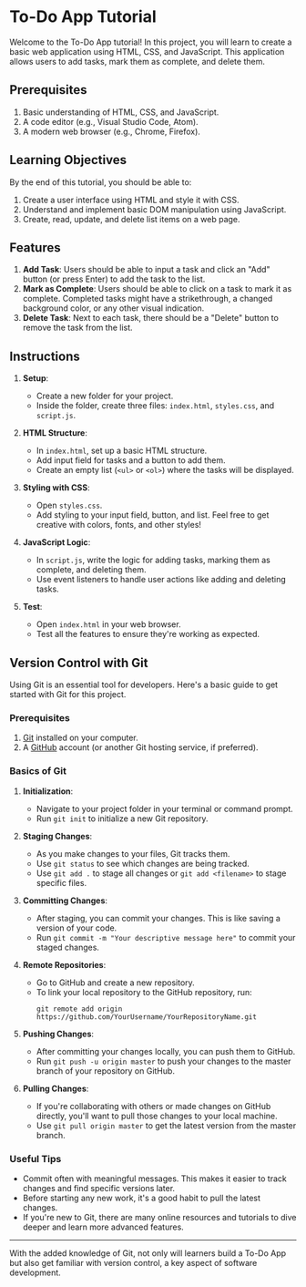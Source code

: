 # To-Do App Tutorial

Welcome to the To-Do App tutorial! In this project, you will learn to create a basic web application using HTML, CSS, and JavaScript. This application allows users to add tasks, mark them as complete, and delete them.

## Prerequisites

1. Basic understanding of HTML, CSS, and JavaScript.
2. A code editor (e.g., Visual Studio Code, Atom).
3. A modern web browser (e.g., Chrome, Firefox).

## Learning Objectives

By the end of this tutorial, you should be able to:

1. Create a user interface using HTML and style it with CSS.
2. Understand and implement basic DOM manipulation using JavaScript.
3. Create, read, update, and delete list items on a web page.

## Features

1. **Add Task**: Users should be able to input a task and click an "Add" button (or press Enter) to add the task to the list.
2. **Mark as Complete**: Users should be able to click on a task to mark it as complete. Completed tasks might have a strikethrough, a changed background color, or any other visual indication.
3. **Delete Task**: Next to each task, there should be a "Delete" button to remove the task from the list.

## Instructions

1. **Setup**:

   - Create a new folder for your project.
   - Inside the folder, create three files: `index.html`, `styles.css`, and `script.js`.

2. **HTML Structure**:

   - In `index.html`, set up a basic HTML structure.
   - Add input field for tasks and a button to add them.
   - Create an empty list (`<ul>` or `<ol>`) where the tasks will be displayed.

3. **Styling with CSS**:

   - Open `styles.css`.
   - Add styling to your input field, button, and list. Feel free to get creative with colors, fonts, and other styles!

4. **JavaScript Logic**:

   - In `script.js`, write the logic for adding tasks, marking them as complete, and deleting them.
   - Use event listeners to handle user actions like adding and deleting tasks.

5. **Test**:
   - Open `index.html` in your web browser.
   - Test all the features to ensure they're working as expected.

## Version Control with Git

Using Git is an essential tool for developers. Here's a basic guide to get started with Git for this project.

### Prerequisites

1. [Git](https://git-scm.com/) installed on your computer.
2. A [GitHub](https://github.com/) account (or another Git hosting service, if preferred).

### Basics of Git

1. **Initialization**:

   - Navigate to your project folder in your terminal or command prompt.
   - Run `git init` to initialize a new Git repository.

2. **Staging Changes**:

   - As you make changes to your files, Git tracks them.
   - Use `git status` to see which changes are being tracked.
   - Use `git add .` to stage all changes or `git add <filename>` to stage specific files.

3. **Committing Changes**:

   - After staging, you can commit your changes. This is like saving a version of your code.
   - Run `git commit -m "Your descriptive message here"` to commit your staged changes.

4. **Remote Repositories**:

   - Go to GitHub and create a new repository.
   - To link your local repository to the GitHub repository, run:
     ```
     git remote add origin https://github.com/YourUsername/YourRepositoryName.git
     ```

5. **Pushing Changes**:

   - After committing your changes locally, you can push them to GitHub.
   - Run `git push -u origin master` to push your changes to the master branch of your repository on GitHub.

6. **Pulling Changes**:
   - If you're collaborating with others or made changes on GitHub directly, you'll want to pull those changes to your local machine.
   - Use `git pull origin master` to get the latest version from the master branch.

### Useful Tips

- Commit often with meaningful messages. This makes it easier to track changes and find specific versions later.
- Before starting any new work, it's a good habit to pull the latest changes.
- If you're new to Git, there are many online resources and tutorials to dive deeper and learn more advanced features.

---

With the added knowledge of Git, not only will learners build a To-Do App but also get familiar with version control, a key aspect of software development.
